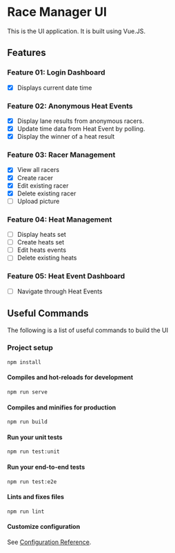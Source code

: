 # Race Manager UI
This is the UI application. It is built using Vue.JS.

## Features

### Feature 01: Login Dashboard
- [x] Displays current date time

### Feature 02: Anonymous Heat Events
- [x] Display lane results from anonymous racers. 
- [x] Update time data from Heat Event by polling.
- [x] Display the winner of a heat result

### Feature 03: Racer Management
- [x] View all racers
- [x] Create racer
- [x] Edit existing racer
- [x] Delete existing racer
- [ ] Upload picture
 
### Feature 04: Heat Management
- [ ] Display heats set
- [ ] Create heats set
- [ ] Edit heats events
- [ ] Delete existing heats 

### Feature 05: Heat Event Dashboard
- [ ] Navigate through Heat Events


## Useful Commands
The following is a list of useful commands to build the UI


### Project setup
```
npm install
```

#### Compiles and hot-reloads for development
```
npm run serve
```

#### Compiles and minifies for production
```
npm run build
```

#### Run your unit tests
```
npm run test:unit
```

#### Run your end-to-end tests
```
npm run test:e2e
```

#### Lints and fixes files
```
npm run lint
```

#### Customize configuration
See [Configuration Reference](https://cli.vuejs.org/config/).
